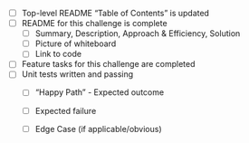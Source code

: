 
- [ ] Top-level README “Table of Contents” is updated
- [ ] README for this challenge is complete
  - [ ] Summary, Description, Approach & Efficiency, Solution
  - [ ] Picture of whiteboard
  - [ ] Link to code
- [ ] Feature tasks for this challenge are completed
- [ ] Unit tests written and passing
  - [ ] “Happy Path” - Expected outcome
  - [ ] Expected failure
  - [ ] Edge Case (if applicable/obvious)


